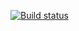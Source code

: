 [![Build status](https://ci.appveyor.com/api/projects/status/fet9lim68cp2nv9x?svg=true)](https://ci.appveyor.com/project/IVAN37853/netology-postpath-homework)